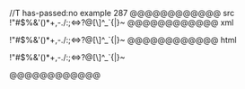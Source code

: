 //T has-passed:no
example 287
@@@@@@@@@@@@ src
\!\"\#\$\%\&\'\(\)\*\+\,\-\.\/\:\;\<\=\>\?\@\[\\\]\^\_\`\{\|\}\~
@@@@@@@@@@@@ xml
<?xml version="1.0" encoding="UTF-8"?>
<!DOCTYPE document SYSTEM "CommonMark.dtd">
<document xmlns="http://commonmark.org/xml/1.0">
  <paragraph>
    <text>!&quot;#$%&amp;'()*+,-./:;&lt;=&gt;?@[\]^_`{|}~</text>
  </paragraph>
</document>
@@@@@@@@@@@@ html
<p>!&quot;#$%&amp;'()*+,-./:;&lt;=&gt;?@[\]^_`{|}~</p>
@@@@@@@@@@@@
